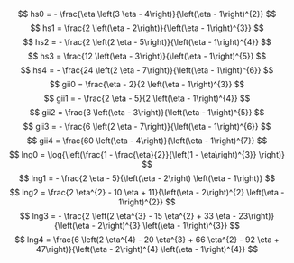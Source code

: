 $$ hs0 = - \frac{\eta \left(3 \eta - 4\right)}{\left(\eta - 1\right)^{2}} $$
$$ hs1 = \frac{2 \left(\eta - 2\right)}{\left(\eta - 1\right)^{3}} $$
$$ hs2 = - \frac{2 \left(2 \eta - 5\right)}{\left(\eta - 1\right)^{4}} $$
$$ hs3 = \frac{12 \left(\eta - 3\right)}{\left(\eta - 1\right)^{5}} $$
$$ hs4 = - \frac{24 \left(2 \eta - 7\right)}{\left(\eta - 1\right)^{6}} $$
$$ gii0 = \frac{\eta - 2}{2 \left(\eta - 1\right)^{3}} $$
$$ gii1 = - \frac{2 \eta - 5}{2 \left(\eta - 1\right)^{4}} $$
$$ gii2 = \frac{3 \left(\eta - 3\right)}{\left(\eta - 1\right)^{5}} $$
$$ gii3 = - \frac{6 \left(2 \eta - 7\right)}{\left(\eta - 1\right)^{6}} $$
$$ gii4 = \frac{60 \left(\eta - 4\right)}{\left(\eta - 1\right)^{7}} $$
$$ lng0 = \log{\left(\frac{1 - \frac{\eta}{2}}{\left(1 - \eta\right)^{3}} \right)} $$
$$ lng1 = - \frac{2 \eta - 5}{\left(\eta - 2\right) \left(\eta - 1\right)} $$
$$ lng2 = \frac{2 \eta^{2} - 10 \eta + 11}{\left(\eta - 2\right)^{2} \left(\eta - 1\right)^{2}} $$
$$ lng3 = - \frac{2 \left(2 \eta^{3} - 15 \eta^{2} + 33 \eta - 23\right)}{\left(\eta - 2\right)^{3} \left(\eta - 1\right)^{3}} $$
$$ lng4 = \frac{6 \left(2 \eta^{4} - 20 \eta^{3} + 66 \eta^{2} - 92 \eta + 47\right)}{\left(\eta - 2\right)^{4} \left(\eta - 1\right)^{4}} $$
